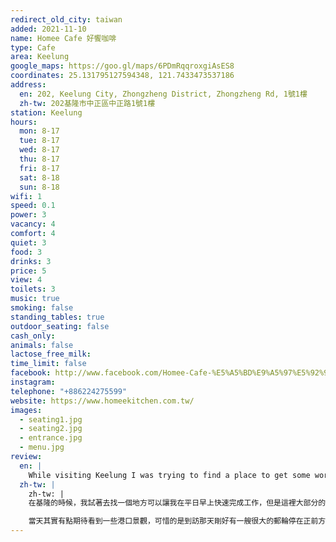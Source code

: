 ```yaml
---
redirect_old_city: taiwan
added: 2021-11-10
name: Homee Cafe 好饗咖啡
type: Cafe
area: Keelung
google_maps: https://goo.gl/maps/6PDmRqqroxgiAsES8
coordinates: 25.131795127594348, 121.7433473537186
address:
  en: 202, Keelung City, Zhongzheng District, Zhongzheng Rd, 1號1樓
  zh-tw: 202基隆市中正區中正路1號1樓
station: Keelung
hours:
  mon: 8-17
  tue: 8-17
  wed: 8-17
  thu: 8-17
  fri: 8-17
  sat: 8-18
  sun: 8-18
wifi: 1
speed: 0.1
power: 3
vacancy: 4
comfort: 4
quiet: 3
food: 3
drinks: 3
price: 5
view: 4
toilets: 3
music: true
smoking: false
standing_tables: true
outdoor_seating: false
cash_only: 
animals: false
lactose_free_milk: 
time_limit: false
facebook: http://www.facebook.com/Homee-Cafe-%E5%A5%BD%E9%A5%97%E5%92%96%E5%95%A1%E5%9F%BA%E9%9A%86%E6%B8%AF%E9%96%80%E5%B8%82-473245612827289/
instagram: 
telephone: "+886224275599"
website: https://www.homeekitchen.com.tw/
images:
  - seating1.jpg
  - seating2.jpg
  - entrance.jpg
  - menu.jpg
review:
  en: |
    While visiting Keelung I was trying to find a place to get some work done in the morning on a weekday. Most cafes seem to open around lunch time, but this place opened earlier. The cafe is actually located inside the ferry terminal building. I was hoping to have some nice harbor views, but unfortunately it was blocked by the large cruise ship parked just outside. Plenty of seating, comfortable chairs, and power outlets. Unfortunately the WiFi was extremely slow, so you'll need to use a personal hot spot here.
  zh-tw: |
    zh-tw: |
    在基隆的時候，我試著去找一個地方可以讓我在平日早上快速完成工作，但是這裡大部分的咖啡店看起來都是午餐時間左右才開，只有「好響咖啡」開得比較早，好響咖啡其實位在基隆港務局裡面，有很多座位和舒適的椅子，也有一些插座，WiFi則是非常慢，所以可能要有心理準備要使用個人的數據分享。

    當天其實有點期待看到一些港口景觀，可惜的是到訪那天剛好有一艘很大的郵輪停在正前方，很好奇平常的視野是什麼樣子。
---
```

